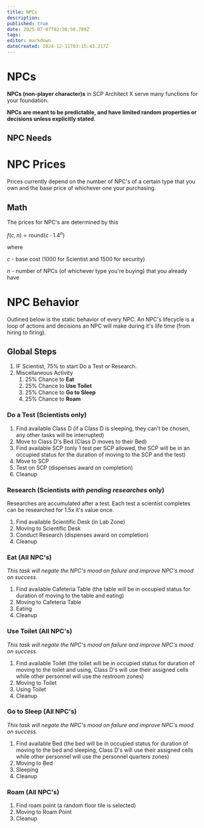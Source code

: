 ```yaml
---
title: NPCs
description: 
published: true
date: 2025-07-07T02:36:50.789Z
tags: 
editor: markdown
dateCreated: 2024-12-11T03:15:43.217Z
---
```


# NPCs

**NPCs (non-player character)s** in SCP Architect X serve many functions for your foundation.

**NPCs are meant to be predictable, and have limited random properties or decisions unless explicitly stated**.

## NPC Needs

# NPC Prices

Prices currently depend on the number of NPC's of a certain type that you own and the base price of whichever one your purchasing.

## Math

The prices for NPC's are determined by this

$f(c, n) = \mathrm{round}(c \cdot 1.4^n)$

where

$c$ - base cost (1000 for Scientist and 1500 for security)

$n$ - number of NPCs (of whichever type you're buying) that you already have

# NPC Behavior

Outlined below is the static behavior of every NPC. An NPC's lifecycle is a loop of actions and decisions an NPC will make during it's life time (from hiring to firing).

## Global Steps

1.  IF Scientist, 75% to start Do a Test or Research.
2.  Miscellaneous Activity
    1.  25% Chance to **Eat**
    2.  25% Chance to **Use Toilet**
    3.  25% Chance to **Go to Sleep**
    4.  25% Chance to **Roam**

### Do a Test (Scientists only)

1.  Find available Class D (if a Class D is sleeping, they can't be chosen, any other tasks will be interrupted)
2.  Move to Class D's Bed (Class D moves to their Bed)
3.  Find available SCP (only 1 test per SCP allowed, the SCP will be in an occupied status for the duration of moving to the SCP and the test)
4.  Move to SCP
5.  Test on SCP (dispenses award on completion)
6.  Cleanup

### Research (Scientists *with pending researches* only)

Researches are accumulated after a test. Each test a scientist completes can be researched for 1.5x it's value once. 

1.  Find available Scientific Desk (in Lab Zone)
2.  Moving to Scientific Desk
3.  Conduct Research (dispenses award on completion)
4.  Cleanup

### Eat (All NPC's)

*_This task will negate the NPC's mood on failure and improve NPC's mood on success._*

1.  Find available Cafeteria Table (the table will be in occupied status for duration of moving to the table and eating)
2.  Moving to Cafeteria Table
3.  Eating
4.  Cleanup

### Use Toilet (All NPC's)

*_This task will negate the NPC's mood on failure and improve NPC's mood on success._*

1.  Find available Toilet (the toilet will be in occupied status for duration of moving to the toilet and using, Class D's will use their assigned cells while other personnel will use the restroom zones)
2.  Moving to Toilet
3.  Using Toilet
4.  Cleanup

### Go to Sleep (All NPC's)

*_This task will negate the NPC's mood on failure and improve NPC's mood on success._*

1.  Find available Bed (the bed will be in occupied status for duration of moving to the bed and sleeping, Class D's will use their assigned cells while other personnel will use the personnel quarters zones)
2.  Moving to Bed
3.  Sleeping
4.  Cleanup

### Roam (All NPC's)

1.  Find roam point (a random floor tile is selected)
2.  Moving to Roam Point
3.  Cleanup